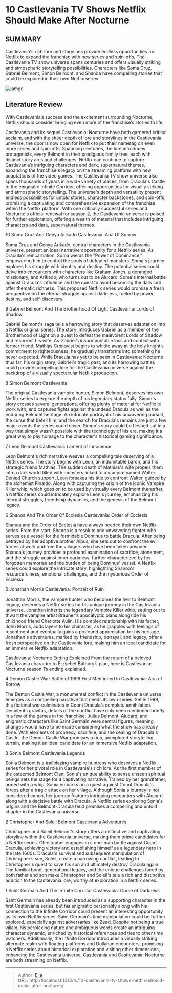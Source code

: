 # 10 Castlevania TV Shows Netflix Should Make After Nocturne


## SUMMARY 


 Castlevania&#39;s rich lore and storylines provide endless opportunities for Netflix to expand the franchise with new series and spin-offs. 
 The Castlevania TV show universe spans centuries and offers visually striking and atmospheric storytelling possibilities. 
 Characters like Soma Cruz, Gabriel Belmont, Simon Belmont, and Shanoa have compelling stories that could be explored in their own Netflix series. 

![iamge](https://static1.srcdn.com/wordpress/wp-content/uploads/2023/12/castlevania-new-shows-ideas-games-story-characters.jpg)

## Literature Review
With Castlevania’s success and the excitement surrounding Nocturne, Netflix should consider bringing even more of the franchise’s stories to life.




Castlevania and its sequel Castlevania: Nocturne have both garnered critical acclaim, and with the sheer depth of lore and storylines in the Castlevania universe, the door is now open for Netflix to put their nametag on even more series and spin-offs. Spanning centuries, the lore introduces protagonists, every Belmont in their prodigious family tree, each with distinct story arcs and challenges. Netflix can continue to capture Castlevania’s intriguing characters and dark, supernatural themes, expanding the franchise&#39;s legacy on the streaming platform with new adaptations of the video games.
The Castlevania TV show universe also spans thousands of years in a wide variety of places, from Dracula&#39;s Castle to the enigmatic Infinite Corridor, offering opportunities for visually striking and atmospheric storytelling. The universe&#39;s depth and versatility present endless possibilities for untold stories, character backstories, and spin-offs, promising a captivating and comprehensive expansion of the franchise within the Netflix platform. With one critically successful series and Nocturne&#39;s official renewal for season 2, the Castlevania universe is poised for further exploration, offering a wealth of material that includes intriguing characters and dark, supernatural themes.









 








 10  Soma Cruz And Genya Arikado 
Castlevania: Aria Of Sorrow


 







Soma Cruz and Genya Arikado, central characters in the Castlevania universe, present an ideal narrative opportunity for a Netflix series. As Dracula&#39;s reincarnation, Soma wields the &#34;Power of Dominance,&#34; empowering him to control the souls of defeated monsters. Soma&#39;s journey explores his struggle with identity and destiny. The potential series could delve into encounters with characters like Graham Jones, a deranged missionary, and Arikado, who turns out to be Alucard. Soma&#39;s internal battle against Dracula&#39;s influence and the quest to avoid becoming the dark lord offer thematic richness. This proposed Netflix series would promise a fresh perspective on the eternal struggle against darkness, fueled by power, destiny, and self-discovery.





 9  Gabriel Belmont And The Brotherhood Of Light 
Castlevania: Lords of Shadow


 







Gabriel Belmont&#39;s saga tells a harrowing story that deserves adaptation into a Netflix original series. The story introduces Gabriel as a member of the Brotherhood of Light on a quest to defeat the malevolent Lords of Shadow and resurrect his wife. As Gabriel’s insurmountable loss and conflict with former friend, Mathias Cronqvist begins to whittle away at the holy knight’s commitment to righteousness, he gradually transforms into something he never expected. While Dracula has yet to be seen in Castlevania: Nocturne thus far, his origin story, Gabriel&#39;s tragic past, and its harrowing battles could provide compelling lore for the Castlevania universe against the backdrop of a visually spectacular Netflix production.





 8  Simon Belmont 
Castlevania
        

The original Castlevania vampire hunter, Simon Belmont, deserves his own Netflix series to explore the depth of his legendary status fully. Simon&#39;s story crosses several generations, offering plenty of material for Netflix to work with, and captures fights against the undead Dracula as well as the enduring Belmont heritage. An intricate portrayal of his unwavering pursuit, the curse that befell him, and the search for Dracula&#39;s remains are just a few major events the series could cover. Simon&#39;s story could be fleshed out in a way that simply wasn&#39;t possible with the technology of his era, making it a great way to pay homage to the character&#39;s historical gaming significance.





 7  Leon Belmont 
Castlevania: Lament of Innocence
        

Leon Belmont&#39;s rich narrative weaves a compelling tale deserving of a Netflix series. The story begins with Leon, an indomitable baron, and his strategic friend Mathias. The sudden death of Mathias&#39;s wife propels them into a dark world filled with monsters linked to a vampire named Walter. Denied Church support, Leon forsakes his title to confront Walter, guided by the alchemist Rinaldo. Along with capturing the origin of the iconic Vampire Killer whip, which goes on to be used by virtually every Belmont thereafter, a Netflix series could intricately explore Leon&#39;s journey, emphasizing his internal struggles, friendship dynamics, and the genesis of the Belmont legacy.





 6  Shanoa And The Order Of Ecclesia 
Castlevania: Order of Ecclesia
        

Shanoa and the Order of Ecclesia have always needed their own Netflix series. From the start, Shanoa is a resolute and unwavering fighter who serves as a vessel for the formidable Dominus to battle Dracula. After being betrayed by her adoptive brother Albus, she sets out to confront the evil forces at work and free the villagers who have been taken prisoner. Shanoa&#39;s journey provides a profound examination of sacrifice, atonement, and the struggle against inner darkness, further characterized by her forgotten memories and the burden of being Dominus&#39; vessel. A Netflix series could explore the intricate story, highlighting Shanoa&#39;s resourcefulness, emotional challenges, and the mysterious Order of Ecclesia.





 5  Jonathan Morris 
Castlevania: Portrait of Ruin
        

Jonathan Morris, the vampire hunter who becomes the heir to Belmont legacy, deserves a Netflix series for his unique journey in the Castlevania universe. Jonathan inherits the legendary Vampire Killer whip, setting out to thwart the vampire artist Brauner&#39;s apocalyptic plans alongside his childhood friend Charlotte Aulin. His complex relationship with his father, John Morris, adds layers to his character, as he grapples with feelings of resentment and eventually gains a profound appreciation for his heritage. Jonathan&#39;s adventures, marked by friendship, betrayal, and legacy, offer a fresh perspective on the Castlevania lore, making him an ideal candidate for an immersive Netflix adaptation.
            
 
 Castlevania: Nocturne Ending Explained 
From the return of a beloved Castlevania character to Erzsebet Báthory’s plan, here is Castlevania: Nocturne season 1’s ending explained.









 4  Demon Castle War: Battle of 1999 
First Mentioned In Castlevania: Aria of Sorrow
        

The Demon Castle War, a monumental conflict in the Castlevania universe, emerges as a compelling narrative that needs its own series. Set in 1999, this fictional war culminates in Count Dracula’s complete annihilation. Despite its gravitas, details of the conflict have only been mentioned briefly in a few of the games in the franchise. Julius Belmont, Alucard, and enigmatic characters like Saint Germain were central figures, meaning changes would have to be made considering what the show has already done. With elements of prophecy, sacrifice, and the sealing of Dracula&#39;s Castle, the Demon Castle War promises a rich, unexplored storytelling terrain, making it an ideal candidate for an immersive Netflix adaptation.





 3  Sonia Belmont 
Castlevania Legends
        

Sonia Belmont is a trailblazing vampire huntress who deserves a Netflix series for her pivotal role in Castlevania&#39;s rich lore. As the first member of the esteemed Belmont Clan, Sonia&#39;s unique ability to sense unseen spiritual beings sets the stage for a captivating narrative. Trained by her grandfather, armed with a whip, Sonia embarks on a quest against Count Dracula&#39;s forces after a tragic attack on her village. Although Sonia&#39;s journey is not considered canon, her journey features intriguing encounters with Alucard along with a decisive battle with Dracula. A Netflix series exploring Sonia&#39;s origins and the Belmont-Dracula feud promises a compelling and untold chapter in the Castlevania universe.





 2  Christopher And Soleil Belmont 
Castlevania Adventures
        

Christopher and Soleil Belmont&#39;s story offers a distinctive and captivating storyline within the Castlevania universe, making them prime candidates for a Netflix series. Christopher engages in a one-man battle against Count Dracula, achieving victory and establishing himself as a legendary hero in the late 1600s. Dracula&#39;s survival and subsequent manipulation of Christopher’s son, Soleil, create a harrowing conflict, leading to Christopher&#39;s quest to save his son and ultimately destroy Dracula again. The familial bond, generational legacy, and the unique challenges faced by both father and son make Christopher and Soleil&#39;s tale a rich and distinctive addition to the Castlevania lore, worthy of exploration in a Netflix series.





 1  Saint Germain And The Infinite Corridor 
Castlevania: Curse of Darkness


 







Saint Germain has already been introduced as a supporting character in the first Castlevania series, but his enigmatic personality along with his connection to the Infinite Corridor could present an interesting opportunity as its own Netflix series. Saint Germain&#39;s time manipulation could be further explored, especially against adversaries like Zead. Despite not being a true villain, his perplexing nature and ambiguous words create an intriguing character dynamic, enriched by historical references and ties to other time watchers. Additionally, the Infinite Corridor introduces a visually striking alternate realm with floating platforms and Dullahan encounters, promising a Netflix series about historical exploration and visiting other dimensions, enhancing the Castlevania universe.
Castlevania and Castlevania: Nocturne are both streaming on Netflix. 


---

> Author: [Ella](https://instagram.hk.cn/)  
> URL: http://localhost:1313/tv/10-castlevania-tv-shows-netflix-should-make-after-nocturne/  

